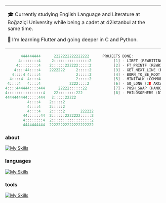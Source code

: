 <table>
  <tr>
    <td valign="center">
      
🎓  Currently studying English Language and Literature at Boğaziçi University while being a cadet at 42istanbul at the same time.

🌱  I'm learning Flutter and going deeper in C and Python.
    
  </tr>
  </table>

```c
       444444444      2222222222222222      PROJECTS DONE: 
      4::::::::4     2::::::::::::::::2          [1] - LIBFT (REWRITING OF GLIBC & STDIO.H)  
     4:::::::::4    2::::::222222:::::2          [2] - FT_PRINTF (REWRITING OF PRINTF)
    4::::44::::4    2222222     2:::::2          [3] - GET_NEXT_LINE (READING FROM A FILE LINE BY LINE)
   4::::4 4::::4                2:::::2          [4] - BORN_TO_BE_ROOT (SETTING UP LINUX_OS ON A VM VIA CLI)
  4::::4  4::::4                2:::::2          [5] - MINITALK (COMMUNICATION BETWEEN TERMINALS VIA UNIX SIGNALS)
 4::::4   4::::4             2222::::2           [6] - SO_LONG (2D ARCADE GAME WITH MLX GRAPHIC LIBRARY)
4::::444444::::444      22222::::::22            [7] - PUSH_SWAP (HANOI-TOWER QUESTION WITH STACK DATA STRUCTURE AND RADIX SORT)
4::::::::::::::::4    22::::::::222              [8] - PHILOSOPHERS (DINING PHILOSOPHERS QUESTION)
4444444444:::::444   2:::::22222
          4::::4    2:::::2
          4::::4    2:::::2
          4::::4    2:::::2       222222
        44::::::44  2::::::2222222:::::2
        4::::::::4  2::::::::::::::::::2
        4444444444  22222222222222222222	
```

### about

[![My Skills](https://skillicons.dev/icons?i=linkedin&theme=dark)](https://www.linkedin.com/in/bu%C4%9Frahan-karamollao%C4%9Flu-395a571b7/)

### languages

[![My Skills](https://skillicons.dev/icons?i=c,python,dart,bash&theme=dark)]()

### **tools**

[![My Skills](https://skillicons.dev/icons?i=vscode,visualstudio,androidstudio,vim,git,github,linux&theme=dark)]()
